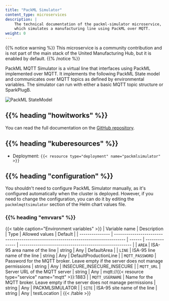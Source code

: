 ```yaml
---
title: "PackML Simulator"
content_type: microservices
description: |
    The technical documentation of the packml-simulator microservice,
    which simulates a manufacturing line using PackML over MQTT.
weight: 0
---
```


<!-- overview -->

{{% notice warning %}}
This microservice is a community contribution and is not part of the main stack of the United Manufacturing Hub, but it is enabled by default.
{{% /notice %}}

PackML MQTT Simulator is a virtual line that interfaces using PackML implemented
over MQTT. It implements the following PackML State model and communicates
over MQTT topics as defined by environmental variables. The simulator can run
with either a basic MQTT topic structure or SparkPlugB.

![PackML StateModel](/images/microservices-community/PackML-StateModel.png)

## {{% heading "howitworks" %}}

You can read the full documentation on the
[GitHub repository](https://github.com/Spruik/PackML-MQTT-Simulator).

<!-- body -->

## {{% heading "kuberesources" %}}

- Deployment: `{{< resource type="deployment" name="packmlsimulator" >}}`

## {{% heading "configuration" %}}

You shouldn't need to configure PackML Simulator manually, as it's configured
automatically when the cluster is deployed. However, if you need to change the
configuration, you can do it by editing the `packmlmqttsimulator` section of the
Helm chart values file.

### {{% heading "envvars" %}}

{{< table caption="Environment variables" >}}
| Variable name   | Description                                                                         | Type   | Allowed values | Default                                                 |
| --------------- | ----------------------------------------------------------------------------------- | ------ | -------------- | ------------------------------------------------------- |
| `AREA`          | ISA-95 area name of the line                                                        | string | Any            | DefaultArea                                             |
| `LINE`          | ISA-95 line name of the line                                                        | string | Any            | DefaultProductionLine                                   |
| `MQTT_PASSWORD` | Password for the MQTT broker. Leave empty if the server does not manage permissions | string | Any            | INSECURE_INSECURE_INSECURE                              |
| `MQTT_URL`      | Server URL of the MQTT server                                                       | string | Any            | mqtt://{{< resource type="service" name="mqtt" >}}:1883 |
| `MQTT_USERNAME` | Name for the MQTT broker. Leave empty if the server does not manage permissions     | string | Any            | PACKMLSIMULATOR                                         |
| `SITE`          | ISA-95 site name of the line                                                        | string | Any            | testLocation                                            |
{{< /table >}}
